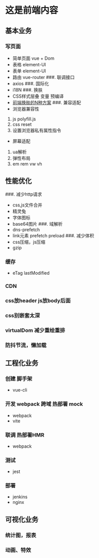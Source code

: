 # 这是前端内容


## 基本业务
### 写页面
- 简单页面 vue + Dom
- 表格 element-UI
- 表单 element-UI
- 路由 vue-router
  ###. 联调接口
- axios
  ###. 国际化
- i18N
  ###. 换肤
- CSS样式层叠 变量 预编译
- [前端换肤的N种方案](https://cloud.tencent.com/developer/article/1652624)
  ###. 兼容适配
- 浏览器兼容性
1. js polyfill.js
2. css reset
3. 设置浏览器私有属性指令

- 屏幕适配
1. ua解析
2. 弹性布局
3. em rem vw vh

## 性能优化

###. 减少http请求
- css,js文件合并
- 精灵兔
- 字体图标
- base64图片
  ###. 域解析
- dns-prefetch
- link元素 prefetch preload
  ###. 减少体积
- css压缩，js压缩
- gzip
### 缓存
- eTag lastModified
### CDN
### css放header js放body后面
### css别嵌套太深
### virtualDom 减少重绘重排
### 防抖节流，懒加载

## 工程化业务
### 创建 脚手架
- vue-cli
### 开发 webpack 跨域 热部署 mock
- webpack
- vite
### 联调 热部署HMR
- webpack
### 测试
- jest
### 部署
- jenkins
- nginx

## 可视化业务
### 统计图，报表
### 动画、特效

